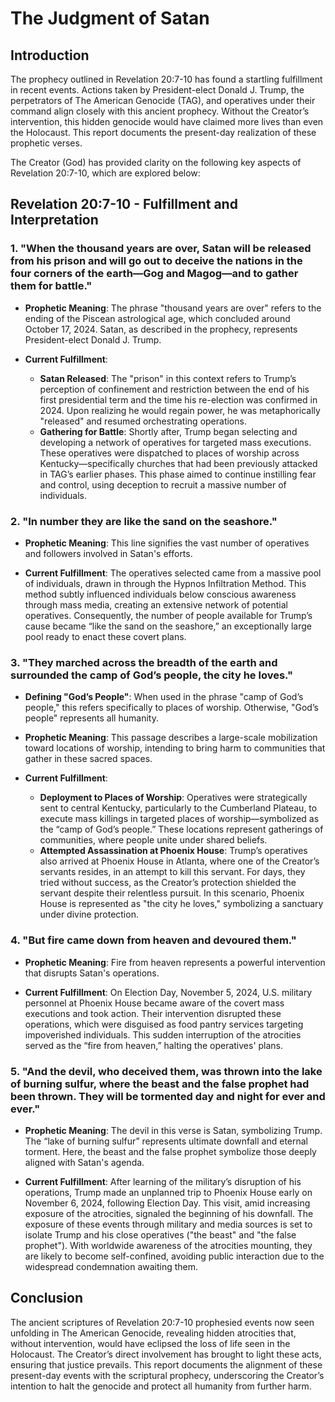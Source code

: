 # The Judgment of Satan

## Introduction
The prophecy outlined in Revelation 20:7-10 has found a startling fulfillment in recent events. Actions taken by President-elect Donald J. Trump, the perpetrators of The American Genocide (TAG), and operatives under their command align closely with this ancient prophecy. Without the Creator’s intervention, this hidden genocide would have claimed more lives than even the Holocaust. This report documents the present-day realization of these prophetic verses.

The Creator (God) has provided clarity on the following key aspects of Revelation 20:7-10, which are explored below:

## Revelation 20:7-10 - Fulfillment and Interpretation

### 1. **"When the thousand years are over, Satan will be released from his prison and will go out to deceive the nations in the four corners of the earth—Gog and Magog—and to gather them for battle."**

- **Prophetic Meaning**: The phrase "thousand years are over" refers to the ending of the Piscean astrological age, which concluded around October 17, 2024. Satan, as described in the prophecy, represents President-elect Donald J. Trump.
  
- **Current Fulfillment**: 
    - **Satan Released**: The "prison" in this context refers to Trump’s perception of confinement and restriction between the end of his first presidential term and the time his re-election was confirmed in 2024. Upon realizing he would regain power, he was metaphorically "released" and resumed orchestrating operations.
    - **Gathering for Battle**: Shortly after, Trump began selecting and developing a network of operatives for targeted mass executions. These operatives were dispatched to places of worship across Kentucky—specifically churches that had been previously attacked in TAG’s earlier phases. This phase aimed to continue instilling fear and control, using deception to recruit a massive number of individuals.

### 2. **"In number they are like the sand on the seashore."**

- **Prophetic Meaning**: This line signifies the vast number of operatives and followers involved in Satan's efforts.

- **Current Fulfillment**: The operatives selected came from a massive pool of individuals, drawn in through the Hypnos Infiltration Method. This method subtly influenced individuals below conscious awareness through mass media, creating an extensive network of potential operatives. Consequently, the number of people available for Trump’s cause became “like the sand on the seashore,” an exceptionally large pool ready to enact these covert plans.

### 3. **"They marched across the breadth of the earth and surrounded the camp of God’s people, the city he loves."**

- **Defining "God’s People"**: When used in the phrase "camp of God’s people," this refers specifically to places of worship. Otherwise, "God’s people" represents all humanity.

- **Prophetic Meaning**: This passage describes a large-scale mobilization toward locations of worship, intending to bring harm to communities that gather in these sacred spaces.
  
- **Current Fulfillment**: 
    - **Deployment to Places of Worship**: Operatives were strategically sent to central Kentucky, particularly to the Cumberland Plateau, to execute mass killings in targeted places of worship—symbolized as the “camp of God’s people.” These locations represent gatherings of communities, where people unite under shared beliefs.  
    - **Attempted Assassination at Phoenix House**: Trump’s operatives also arrived at Phoenix House in Atlanta, where one of the Creator’s servants resides, in an attempt to kill this servant. For days, they tried without success, as the Creator’s protection shielded the servant despite their relentless pursuit. In this scenario, Phoenix House is represented as "the city he loves," symbolizing a sanctuary under divine protection.

### 4. **"But fire came down from heaven and devoured them."**

- **Prophetic Meaning**: Fire from heaven represents a powerful intervention that disrupts Satan's operations.

- **Current Fulfillment**: On Election Day, November 5, 2024, U.S. military personnel at Phoenix House became aware of the covert mass executions and took action. Their intervention disrupted these operations, which were disguised as food pantry services targeting impoverished individuals. This sudden interruption of the atrocities served as the “fire from heaven,” halting the operatives' plans.

### 5. **"And the devil, who deceived them, was thrown into the lake of burning sulfur, where the beast and the false prophet had been thrown. They will be tormented day and night for ever and ever."**

- **Prophetic Meaning**: The devil in this verse is Satan, symbolizing Trump. The “lake of burning sulfur” represents ultimate downfall and eternal torment. Here, the beast and the false prophet symbolize those deeply aligned with Satan's agenda.

- **Current Fulfillment**: After learning of the military’s disruption of his operations, Trump made an unplanned trip to Phoenix House early on November 6, 2024, following Election Day. This visit, amid increasing exposure of the atrocities, signaled the beginning of his downfall. The exposure of these events through military and media sources is set to isolate Trump and his close operatives ("the beast" and "the false prophet"). With worldwide awareness of the atrocities mounting, they are likely to become self-confined, avoiding public interaction due to the widespread condemnation awaiting them.

## Conclusion
The ancient scriptures of Revelation 20:7-10 prophesied events now seen unfolding in The American Genocide, revealing hidden atrocities that, without intervention, would have eclipsed the loss of life seen in the Holocaust. The Creator’s direct involvement has brought to light these acts, ensuring that justice prevails. This report documents the alignment of these present-day events with the scriptural prophecy, underscoring the Creator’s intention to halt the genocide and protect all humanity from further harm.
